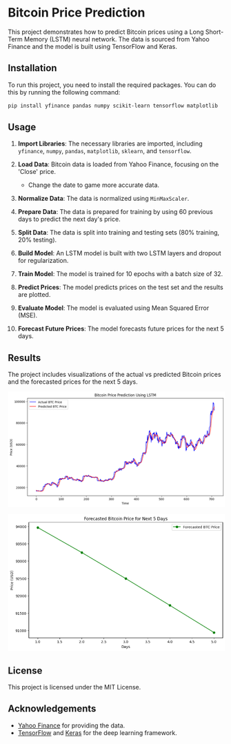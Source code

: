 # Bitcoin Price Prediction

This project demonstrates how to predict Bitcoin prices using a Long Short-Term Memory (LSTM) neural network. The data is sourced from Yahoo Finance and the model is built using TensorFlow and Keras.

## Installation

To run this project, you need to install the required packages. You can do this by running the following command:

```bash
pip install yfinance pandas numpy scikit-learn tensorflow matplotlib
```

## Usage

1. **Import Libraries**: The necessary libraries are imported, including `yfinance`, `numpy`, `pandas`, `matplotlib`, `sklearn`, and `tensorflow`.

2. **Load Data**: Bitcoin data is loaded from Yahoo Finance, focusing on the 'Close' price.

    - Change the date to game more accurate data.

3. **Normalize Data**: The data is normalized using `MinMaxScaler`.

4. **Prepare Data**: The data is prepared for training by using 60 previous days to predict the next day's price.

5. **Split Data**: The data is split into training and testing sets (80% training, 20% testing).

6. **Build Model**: An LSTM model is built with two LSTM layers and dropout for regularization.

7. **Train Model**: The model is trained for 10 epochs with a batch size of 32.

8. **Predict Prices**: The model predicts prices on the test set and the results are plotted.

9. **Evaluate Model**: The model is evaluated using Mean Squared Error (MSE).

10. **Forecast Future Prices**: The model forecasts future prices for the next 5 days.

## Results

The project includes visualizations of the actual vs predicted Bitcoin prices and the forecasted prices for the next 5 days.

![alt text](output.png)

![alt text](<output 2.png>)

## License

This project is licensed under the MIT License.

## Acknowledgements

- [Yahoo Finance](https://finance.yahoo.com/) for providing the data.
- [TensorFlow](https://www.tensorflow.org/) and [Keras](https://keras.io/) for the deep learning framework.
